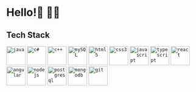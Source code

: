 # Hello!👋 🧑‍💻

## Tech Stack

<code><img height="50" alt="java" src="https://cdn.jsdelivr.net/gh/devicons/devicon/icons/java/java-original.svg"></code>
<code><img height="50" alt="c#" src="https://cdn.svgporn.com/logos/c-sharp.svg"></code>
<code><img height="50" alt="c++" src="https://cdn.svgporn.com/logos/c-plusplus.svg"></code>
<code><img height="50" alt="mySQL" src="https://cdn.svgporn.com/logos/mysql-icon.svg"></code>
<code><img height="50" alt="html5" src="https://cdn.svgporn.com/logos/html-5.svg"></code>
<code><img height="50" alt="css3" src="https://cdn.svgporn.com/logos/css-3.svg"></code>
<code><img height="50" alt="javascript" src="https://cdn.svgporn.com/logos/javascript.svg"></code>
<code><img height="50" alt="typescript" src="https://cdn.jsdelivr.net/gh/devicons/devicon/icons/typescript/typescript-original.svg"></code>
<code><img height="50" alt="react" src="https://cdn.svgporn.com/logos/react.svg"></code>
<code><img height="50" alt="angular" src="https://cdn.jsdelivr.net/gh/devicons/devicon/icons/angularjs/angularjs-original.svg"></code>
<code><img height="50" alt="nodejs" src="https://cdn.svgporn.com/logos/nodejs-icon.svg"></code>
<code><img height="50" alt="postgresql" src="https://cdn.svgporn.com/logos/postgresql.svg"></code>
<code><img height="50" alt="mongodb" src="https://cdn.jsdelivr.net/gh/devicons/devicon/icons/mongodb/mongodb-plain-wordmark.svg"></code>
<code><img height="50" alt="git" src="https://cdn.jsdelivr.net/gh/devicons/devicon/icons/git/git-original.svg"></code>
